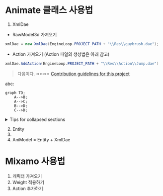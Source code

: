 # Animate 클래스 사용법
1. XmlDae 
  - RawModel3d 가져오기
```c#
xmlDae = new XmlDae(EngineLoop.PROJECT_PATH + "\\Res\\guybrush.dae");
```
  - Action 가져오기 (Action 파일의 생성법은 아래 참고)
```c#
xmlDae.AddAction(EngineLoop.PROJECT_PATH + "\\Res\\Action\\Jump.dae")
```
> 다음이다.
`ㅁㅁㅁㅁ`
> [Contribution guidelines for this project](docs/CONTRIBUTING.md)

abc:
```mermaid
graph TD;
    A-->B;
    A-->C;
    B-->D;
    C-->D;
```
<details>

<summary>Tips for collapsed sections</summary>

 You can add a header

You can add text within a collapsed section. 
 
You can add an image or a code block, too.

```ruby
   puts "Hello World"
```

</details>

2. Entity
3. 
4. AniModel = Entity + XmlDae

# Mixamo 사용법
1. 캐릭터 가져오기
2. Weight 적용하기
3. Action 추가하기

